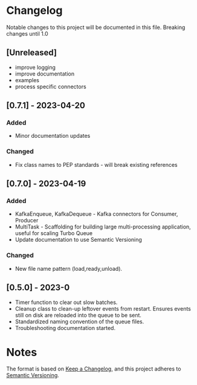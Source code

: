 # Changelog

Notable changes to this project will be documented in this file.  Breaking changes until 1.0

## [Unreleased]
- improve logging
- improve documentation
- examples
- process specific connectors

## [0.7.1] - 2023-04-20

### Added

- Minor documentation updates

### Changed

- Fix class names to PEP standards - will break existing references

## [0.7.0] - 2023-04-19

### Added

- KafkaEnqueue, KafkaDequeue - Kafka connectors for Consumer, Producer
- MultiTask - Scaffolding for building large multi-processing application, useful for scaling Turbo Queue
- Update documentation to use Semantic Versioning

### Changed

- New file name pattern (load,ready,unload).

## [0.5.0] - 2023-0

- Timer function to clear out slow batches.
- Cleanup class to clean-up leftover events from restart.  Ensures events still on disk are reloaded into the queue to be sent.
- Standardized naming convention of the queue files.
- Troubleshooting documentation started.

# Notes

The format is based on [Keep a Changelog](https://keepachangelog.com/en/1.0.0/),
and this project adheres to [Semantic Versioning](https://semver.org/spec/v2.0.0.html).